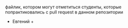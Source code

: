 файлик, котором могут отметиться студенты, которые попрактиковались с pull request в данном репозитории

* Евгений +